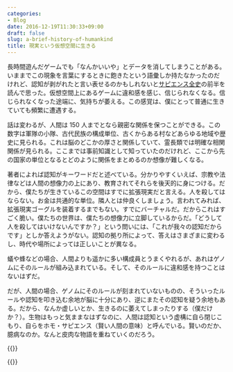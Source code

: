```yaml
---
categories:
- Blog
date: 2016-12-19T11:30:33+09:00
draft: false
slug: a-brief-history-of-humankind
title: 現実という仮想空間に生きる
---
```


長時間遊んだゲームでも「なんかいいや」とデータを消してしまうことがある。いままでこの現象を言葉にするときに飽きたという語彙しか持たなかったのだけれど、認知が剥がれたと言い表せるのかもしれないと[サピエンス全史](http://www.amazon.co.jp/exec/obidos/ASIN/430922671X/rakuishi-22/ref=nosim/)の前半を読んで思った。仮想空間上にあるゲームに違和感を感じ、信じられなくなる。信じられなくなった途端に、気持ちが萎える。この感覚は、僕にとって普通に生きていても頻繁に遭遇する。

話は変わるが、人間は 150 人までとなら親密な関係を保つことができる。この数字は軍隊の小隊、古代民族の構成単位、古くからある村などあらゆる地域や歴史に見られる。これは脳のどこかの厚さと関係していて、霊長類では明確な相関関係が見られる。ここまでは事前知識として知っていたのだけれど、ここから先の国家の単位となるとどのように関係をまとめるのか想像が難しくなる。

著者によれば認知がキーワードだと述べている。分かりやすくいえば、宗教や法律などは人間の想像力の上にあり、教育されてそれらを後天的に身につける。だから、僕たちが生きているこの空間はすでに拡張現実だと言える。人を殺してはならない。お金は共通的な単位。隣人とは仲良くしましょう。言われてみれば、拡張現実ゴーグルを装着するまでもない。すでにバーチャルだ。だからこれはすごく脆い。僕たちの世界は、僕たちの想像力に立脚しているからだ。「どうして人を殺してはいけないんですか？」という問いには、「これが我々の認知だからです」としか答えようがない。認知の拠り所によって、答えはさまざまに変わるし、時代や場所によっては正しいことが異なる。

蟻や蜂などの場合、人間よりも遥かに多い構成員とうまくやれるが、あれはゲノムにそのルールが組み込まれている。そして、そのルールに違和感を持つことはないはずだ。

だが、人間の場合、ゲノムにそのルールが刻まれていないものの、そういったルールや認知を叩き込む余地が脳に十分にあり、逆にまたその認知を疑う余地もある。だから、なんか虚しいとか、生きるのに萎えてしまったりする（僕だけか？）。生物はもっと気ままなはずなのに、人間は認知という虚構に自ら閉じこもり、自らをホモ・サピエンス（賢い人間の意味）と呼んでいる。賢いのだか、臆病なのか。なんと皮肉な物語を重ねていくのだろう。

{{<amazon id="430922671X" title="サピエンス全史(上)文明の構造と人類の幸福" src="https://ecx.images-amazon.com/images/I/51MSnnvzg7L._SL160_.jpg">}}

{{<amazon id="4309226728" title="サピエンス全史(下)文明の構造と人類の幸福" src="https://ecx.images-amazon.com/images/I/51Oiig3u-6L._SL160_.jpg">}}
